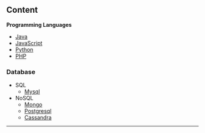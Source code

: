 ## Content

**Programming Languages**
  * [Java](https://srimuthurajesh.github.io/Tech-Notes/Java)
  * [JavaScript](https://srimuthurajesh.github.io/Tech-Notes/Java%20script)
  * [Python](https://srimuthurajesh.github.io/Tech-Notes/Python)
  * [PHP](https://srimuthurajesh.github.io/Tech-Notes/PHP)

### Database
  * SQL
      * [Mysql](https://srimuthurajesh.github.io/Tech-Notes/SQL/mysql.html)
  * NoSQL
      * [Mongo](https://srimuthurajesh.github.io/Tech-Notes/NoSql/Mongo.html)
      * [Postgresql](https://srimuthurajesh.github.io/Tech-Notes/NoSql/Mongo.html)
      * [Cassandra](https://srimuthurajesh.github.io/Tech-Notes/NoSql/Cassandra.html)


----
